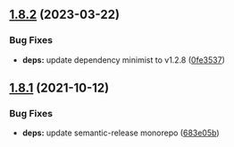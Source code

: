 ## [1.8.2](https://github.com/rajasegar/unpack/compare/v1.8.1...v1.8.2) (2023-03-22)


### Bug Fixes

* **deps:** update dependency minimist to v1.2.8 ([0fe3537](https://github.com/rajasegar/unpack/commit/0fe353742ca66f24dde8410ffefa4f341baa486a))

## [1.8.1](https://github.com/rajasegar/unpack/compare/v1.8.0...v1.8.1) (2021-10-12)


### Bug Fixes

* **deps:** update semantic-release monorepo ([683e05b](https://github.com/rajasegar/unpack/commit/683e05b747a6f220159452f59554348398ec6e29))
